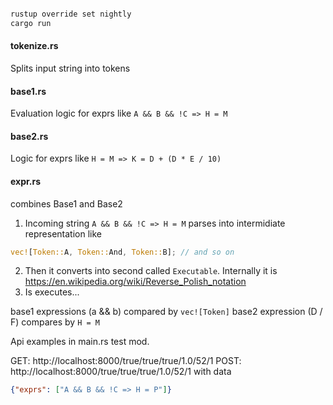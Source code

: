 ```bash

rustup override set nightly
cargo run

```

#### tokenize.rs

Splits input string into tokens

#### base1.rs

Evaluation logic for exprs like `A && B && !C => H = M`

#### base2.rs
Logic for exprs like `H = M => K = D + (D * E / 10)`

#### expr.rs
combines Base1 and Base2


1) Incoming string `A && B && !C => H = M` parses into intermidiate representation like 
```rust
vec![Token::A, Token::And, Token::B]; // and so on
```

2) Then it converts into second called `Executable`. Internally it is https://en.wikipedia.org/wiki/Reverse_Polish_notation
3) Is executes... 


base1 expressions (a && b) compared by `vec![Token]`
base2 expression (D / F) compares by `H = M`

Api examples in main.rs test mod.

GET: http://localhost:8000/true/true/true/1.0/52/1
POST: http://localhost:8000/true/true/true/1.0/52/1  with data 
```json
{"exprs": ["A && B && !C => H = P"]}
```
